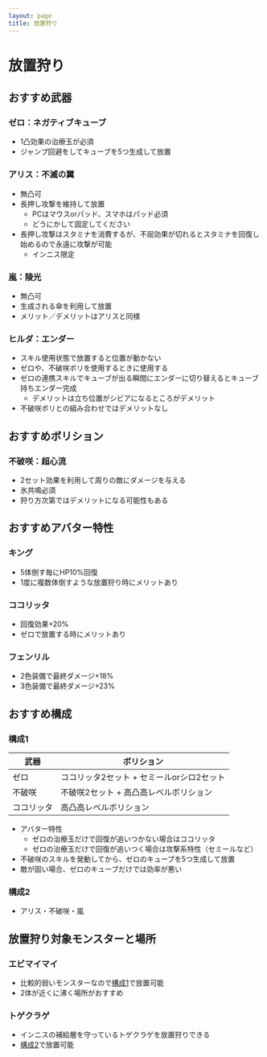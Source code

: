 ```yaml
---
layout: page
title: 放置狩り
---
```


# 放置狩り

## おすすめ武器
### ゼロ：ネガティブキューブ
* 1凸効果の治療玉が必須
* ジャンプ回避をしてキューブを5つ生成して放置

### アリス：不滅の翼
* 無凸可
* 長押し攻撃を維持して放置
  * PCはマウスorパッド、スマホはパッド必須
  * どうにかして固定してください
* 長押し攻撃はスタミナを消費するが、不屈効果が切れるとスタミナを回復し始めるので永遠に攻撃が可能
  * インニス限定

### 嵐：陵光
* 無凸可
* 生成される傘を利用して放置
* メリット／デメリットはアリスと同様

### ヒルダ：エンダー
* スキル使用状態で放置すると位置が動かない
* ゼロや、不破咲ボリを使用するときに使用する
* ゼロの連携スキルでキューブが出る瞬間にエンダーに切り替えるとキューブ持ちエンダー完成
  * デメリットは立ち位置がシビアになるところがデメリット
* 不破咲ボリとの組み合わせではデメリットなし

## おすすめボリション
### 不破咲：超心流
* 2セット効果を利用して周りの敵にダメージを与える
* 氷共鳴必須
* 狩り方次第ではデメリットになる可能性もある

## おすすめアバター特性
### キング
* 5体倒す毎にHP10%回復
* 1度に複数体倒すような放置狩り時にメリットあり

### ココリッタ
* 回復効果+20%
* ゼロで放置する時にメリットあり

### フェンリル
* 2色装備で最終ダメージ+18%
* 3色装備で最終ダメージ+23%

## おすすめ構成
### 構成1

| 武器 | ボリション |
| --- | --- |
| ゼロ | ココリッタ2セット + セミールorシロ2セット |
| 不破咲 | 不破咲2セット + 高凸高レベルボリション |
| ココリッタ | 高凸高レベルボリション |

* アバター特性
  * ゼロの治療玉だけで回復が追いつかない場合はココリッタ
  * ゼロの治療玉だけで回復が追いつく場合は攻撃系特性（セミールなど）
* 不破咲のスキルを発動してから、ゼロのキューブを5つ生成して放置
* 敵が固い場合、ゼロのキューブだけでは効率が悪い

### 構成2
* アリス・不破咲・嵐

## 放置狩り対象モンスターと場所
### エビマイマイ
* 比較的弱いモンスターなので[構成1](unmannedhunting.md#構成1)で放置可能
* 2体が近くに沸く場所がおすすめ

### トゲクラゲ
* インニスの補給層を守っているトゲクラゲを放置狩りできる
* [構成2](unmannedhunting.md#構成2)で放置可能
